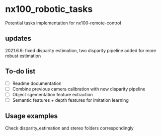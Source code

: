 # nx100_robotic_tasks
Potential tasks implementation for nx100-remote-control

## updates
2021.6.6: fixed disparity estimation, two disparity pipeline added for more robust estimation

## To-do list
- [ ] Readme documentation
- [ ] Combine previous camera calibration with new disparity pipeline
- [ ] Object sgementation feature extraction
- [ ] Semantic features + depth features for imitation learning

## Usage examples
Check disparity_estimation and stereo folders correspondingly

